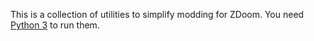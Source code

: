 This is a collection of utilities to simplify modding for ZDoom. You need [Python 3](https://www.python.org/downloads/) to run them.
